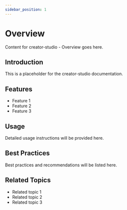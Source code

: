 ```yaml
---
sidebar_position: 1
---
```


# Overview

Content for creator-studio - Overview goes here.

## Introduction

This is a placeholder for the creator-studio documentation.

## Features

- Feature 1
- Feature 2
- Feature 3

## Usage

Detailed usage instructions will be provided here.

## Best Practices

Best practices and recommendations will be listed here.

## Related Topics

- Related topic 1
- Related topic 2
- Related topic 3
